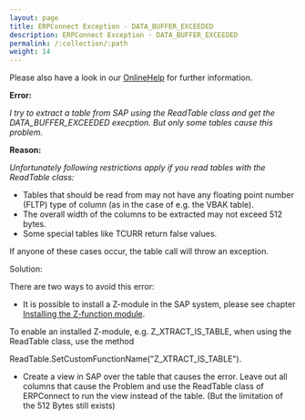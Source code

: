 ```yaml
---
layout: page
title: ERPConnect Exception - DATA_BUFFER_EXCEEDED
description: ERPConnect Exception - DATA_BUFFER_EXCEEDED
permalink: /:collection/:path
weight: 14
---
```


Please also have a look in our [OnlineHelp](https://help.theobald-software.com/en/) for further information.

**Error:**

*I try to extract a table from SAP using the ReadTable class and get the DATA_BUFFER_EXCEEDED execption. But only some tables cause this problem.*

**Reason:**

*Unfortunately following restrictions apply if you read tables with the ReadTable class:*

- Tables that should be read from may not have any floating point number (FLTP) type of column (as in the case of e.g. the VBAK table). 
- The overall width of the columns to be extracted may not exceed 512 bytes. 
- Some special tables like TCURR return false values.

If anyone of these cases occur, the table call will throw an exception.

Solution:

There are two ways to avoid this error:

 - It is possible to install a Z-module in the SAP system, please see chapter  [Installing the Z-function module](https://help.theobald-software.com/en/erpconnect/sap-customizing/table-restrictions).

To enable an installed Z-module, e.g. Z_XTRACT_IS_TABLE, when using the ReadTable class, use the method

ReadTable.SetCustomFunctionName("Z_XTRACT_IS_TABLE"). 

 - Create a view in SAP over the table that causes the error. Leave out all columns that cause the Problem and use the ReadTable class of ERPConnect to run the view instead of the table. (But the limitation of the 512 Bytes still exists)